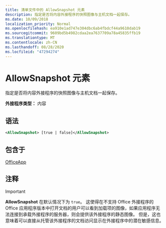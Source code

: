 ```yaml
---
title: 清单文件中的 AllowSnapshot 元素
description: 指定是否将内容外接程序的快照图像与主机文档一起保存。
ms.date: 10/09/2018
localization_priority: Normal
ms.openlocfilehash: ea910e1ad747e304dbc6ab4fbdcf44a9610dab19
ms.sourcegitcommit: 9609bd5b4982cdaa2ea7637709a78a45835ffb19
ms.translationtype: MT
ms.contentlocale: zh-CN
ms.lasthandoff: 08/28/2020
ms.locfileid: "47294274"
---
```

# <a name="allowsnapshot-element"></a>AllowSnapshot 元素

指定是否将内容外接程序的快照图像与主机文档一起保存。

**外接程序类型：** 内容

## <a name="syntax"></a>语法

```XML
<AllowSnapshot> [true | false]</AllowSnapshot>
```

## <a name="contained-in"></a>包含于

[OfficeApp](officeapp.md)

## <a name="remarks"></a>注释

 > [!IMPORTANT]
 > **AllowSnapshot** 在默认情况下为 `true`。 这使得在不支持 Office 外接程序的 Office 应用程序版本中打开文档的用户可以看到加载项的图像，如果应用程序无法连接到承载外接程序的服务器，则会提供该外接程序的静态图像。 但是，这也意味着可以直接从托管该外接程序的文档访问显示在外接程序中的潜在敏感信息。
